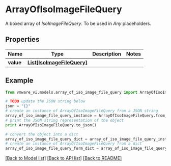 # ArrayOfIsoImageFileQuery

A boxed array of *IsoImageFileQuery*. To be used in *Any* placeholders. 

## Properties
Name | Type | Description | Notes
------------ | ------------- | ------------- | -------------
**value** | [**List[IsoImageFileQuery]**](IsoImageFileQuery.md) |  | 

## Example

```python
from vmware_vi.models.array_of_iso_image_file_query import ArrayOfIsoImageFileQuery

# TODO update the JSON string below
json = "{}"
# create an instance of ArrayOfIsoImageFileQuery from a JSON string
array_of_iso_image_file_query_instance = ArrayOfIsoImageFileQuery.from_json(json)
# print the JSON string representation of the object
print ArrayOfIsoImageFileQuery.to_json()

# convert the object into a dict
array_of_iso_image_file_query_dict = array_of_iso_image_file_query_instance.to_dict()
# create an instance of ArrayOfIsoImageFileQuery from a dict
array_of_iso_image_file_query_form_dict = array_of_iso_image_file_query.from_dict(array_of_iso_image_file_query_dict)
```
[[Back to Model list]](../README.md#documentation-for-models) [[Back to API list]](../README.md#documentation-for-api-endpoints) [[Back to README]](../README.md)


